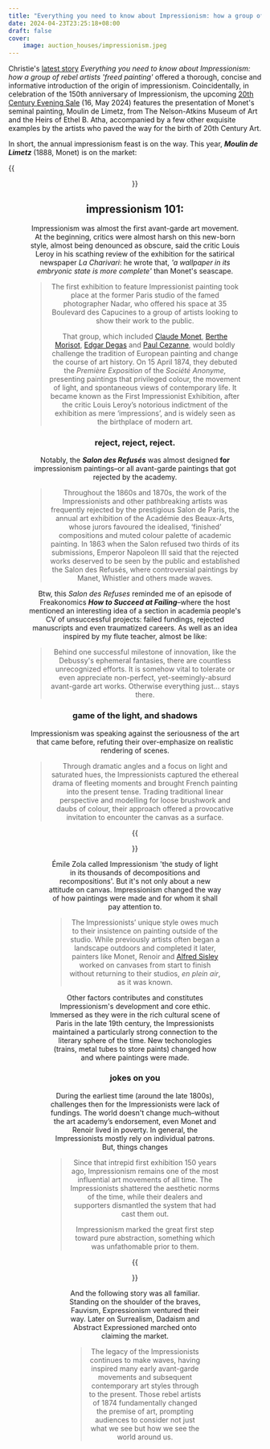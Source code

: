 ```yaml
---
title: "Everything you need to know about Impressionism: how a group of rebel artists 'freed painting'"
date: 2024-04-23T23:25:18+08:00
draft: false
cover:
    image: auction_houses/impressionism.jpeg
---
```


Christie's [latest story](https://www.christies.com/stories/impressionism-everything-you-need-to-know-f36956dac94a49b6a0f18f253d342cfb?cid=EM_EMLcontent04144C87Section_A_Story_3_0&COSID=43850488&cid=DM509887&bid=409842856) *Everything you need to know about Impressionism: how a group of rebel artists 'freed painting'* offered a thorough, concise and informative introduction of the origin of impressionism. Coincidentally, in celebration of the 150th anniversary of Impressionism, the upcoming [20th Century Evening Sale](https://www.christies.com/en/auction/20th-century-evening-sale-23172-nyr/) (16, May 2024) features the presentation of Monet's seminal painting, Moulin de Limetz, from The Nelson-Atkins Museum of Art and the Heirs of Ethel B. Atha, accompanied by a few other exquisite examples by the artists who paved the way for the birth of 20th Century Art.

In short, the annual impressionism feast is on the way. This year, ***Moulin de Limetz*** (1888, Monet) is on the market:

{{<figure align="center" src="/auction_houses/moulin1.jpeg" caption="Claude Monet (1840-1926), *Moulin de Limetz,* 1888. Oil on canvas. 36⅜ x 28⅝ in (92.5 x 72.8 cm). Estimate: $18,000,000-25,000,000. Offered in [20th Century Evening Sale](https://www.christies.com/en/auction/20th-century-evening-sale-23172-nyr/) on 16 May 2024 at Christie's in New York">}}

## impressionism 101:

Impressionism was almost the first avant-garde art movement. At the beginning, critics were almost harsh on this new-born style, almost being denounced as obscure, said the critic Louis Leroy in his scathing review of the exhibition for the satirical newspaper *La Charivari*: he wrote that, *'a wallpaper in its embryonic state is more complete'* than Monet's seascape.

> The first exhibition to feature Impressionist painting took place at the former Paris studio of the famed photographer Nadar, who offered his space at 35 Boulevard des Capucines to a group of artists looking to show their work to the public.
>
> That group, which included [Claude Monet](https://www.christies.com/en/artists/claude-monet?lotavailability=All&sortby=relevance), [Berthe Morisot](https://www.christies.com/en/artists/berthe-morisot?lotavailability=All&sortby=relevance), [Edgar Degas](https://www.christies.com/en/artists/edgar-degas?lotavailability=All&sortby=relevance) and [Paul Cezanne](https://www.christies.com/en/artists/paul-cezanne?lotavailability=All&sortby=relevance), would boldly challenge the tradition of European painting and change the course of art history. On 15 April 1874, they debuted the *Première Exposition* of the *Société Anonyme,* presenting paintings that privileged colour, the movement of light, and spontaneous views of contemporary life. It became known as the First Impressionist Exhibition, after the critic Louis Leroy’s notorious indictment of the exhibition as mere ‘impressions’, and is widely seen as the birthplace of modern art.

### reject, reject, reject.

Notably, the ***Salon des Refusés*** was almost designed **for** impressionism paintings–or all avant-garde paintings that got rejected by the academy.

> Throughout the 1860s and 1870s, the work of the Impressionists and other pathbreaking artists was frequently rejected by the prestigious Salon de Paris, the annual art exhibition of the Académie des Beaux-Arts, whose jurors favoured the idealised, ‘finished’ compositions and muted colour palette of academic painting. In 1863 when the Salon refused two thirds of its submissions, Emperor Napoleon III said that the rejected works deserved to be seen by the public and established the Salon des Refusés, where controversial paintings by Manet, Whistler and others made waves.

Btw, this *Salon des Refuses* reminded me of an episode of Freakonomics ***How to Succeed at Failing***–where the host mentioned an interesting idea of a section in academia people's CV of unsuccessful projects: failed fundings, rejected manuscripts and even traumatized careers. As well as an idea inspired by my flute teacher, almost be like:

> Behind one successful milestone of innovation, like the Debussy's ephemeral fantasies, there are countless unrecognized efforts. It is somehow vital to tolerate or even appreciate non-perfect, yet-seemingly-absurd avant-garde art works. Otherwise everything just... stays there.

### game of the light, and shadows

Impressionism was speaking against the seriousness of the art that came before, refuting their over-emphasize on realistic rendering of scenes.

> Through dramatic angles and a focus on light and saturated hues, the Impressionists captured the ethereal drama of fleeting moments and brought French painting into the present tense. Trading traditional linear perspective and modelling for loose brushwork and daubs of colour, their approach offered a provocative invitation to encounter the canvas as a surface.

{{<figure align="center" src="/auction_houses/la_roche.jpeg" caption="Claude Monet (1840-1926) *La Roche Guibel, Port-Domois,* 1886. Oil on Canvas. 26¼ x 32½ in (66.7 x 82.5 cm). Estimate: $6,000,000-8,000,000. Offered in [20th Century Evening Sale](https://www.christies.com/en/auction/20th-century-evening-sale-23172-nyr/) on 16 May 2024 at Christie's in New York">}}

Émile Zola called Impressionism 'the study of light in its thousands of decompositions and recompositions'. But it's not only about a new attitude on canvas. Impressionism changed the way of how paintings were made and for whom it shall pay attention to.

> The Impressionists’ unique style owes much to their insistence on painting outside of the studio. While previously artists often began a landscape outdoors and completed it later, painters like Monet, Renoir and [Alfred Sisley](https://www.christies.com/en/artists/alfred-sisley?lotavailability=All&sortby=relevance) worked on canvases from start to finish without returning to their studios, *en plein air*, as it was known.

Other factors contributes and constitutes Impressionism's development and core ethic. Immersed as they were in the rich cultural scene of Paris in the late 19th century, the Impressionists maintained a particularly strong connection to the literary sphere of the time. New techonologies (trains, metal tubes to store paints) changed how and where paintings were made.

### jokes on you

During the earliest time (around the late 1800s), challenges then for the Impressionists were lack of fundings. The world doesn't change much–without the art academy’s endorsement, even Monet and Renoir lived in poverty. In general, the Impressionists mostly rely on individual patrons. But, things changes

> Since that intrepid first exhibition 150 years ago, Impressionism remains one of the most influential art movements of all time. The Impressionists shattered the aesthetic norms of the time, while their dealers and supporters dismantled the system that had cast them out.
>
> Impressionism marked the great first step toward pure abstraction, something which was unfathomable prior to them.

{{<figure align="center" src="/auction_houses/new-georges.jpeg" caption="Claude Monet (1840-1926), *Saint-Georges Majeur,* 1908. Oil on canvas. 23⅝ x 28⅞ in (59.9 x 73.2 cm). Estimate: $12,000,000-18,000,000. Offered in [20th Century Evening Sale](https://www.christies.com/en/auction/20th-century-evening-sale-23172-nyr/) on 16 May 2024 at Christie's in New York">}}

And the following story was all familiar. Standing on the shoulder of the braves, Fauvism, Expressionism ventured their way. Later on Surrealism, Dadaism and Abstract Expressioned marched onto claiming the market.

> The legacy of the Impressionists continues to make waves, having inspired many early avant-garde movements and subsequent contemporary art styles through to the present. Those rebel artists of 1874 fundamentally changed the premise of art, prompting audiences to consider not just what we see but how we see the world around us.
